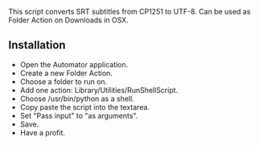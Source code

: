 This script converts SRT subtitles from CP1251 to UTF-8.
Can be used as Folder Action on Downloads in OSX.

Installation
------------

* Open the Automator application.
* Create a new Folder Action.
* Choose a folder to run on.
* Add one action: Library/Utilities/RunShellScript.
* Choose /usr/bin/python as a shell.
* Copy paste the script into the textarea.
* Set "Pass input" to "as arguments".
* Save.
* Have a profit.

